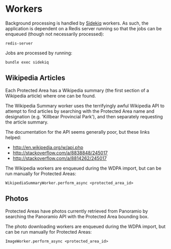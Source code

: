 # Workers

Background processing is handled by [Sidekiq](http://sidekiq.org)
workers. As such, the application is dependent on a Redis server running
so that the jobs can be enqueued (though not necessarily processed):

```
redis-server
```

Jobs are processed by running:

```
bundle exec sidekiq
```

## Wikipedia Articles

Each Protected Area has a Wikipedia summary (the first section of a
Wikipedia article) where one can be found.

The Wikipedia Summary worker uses the terrifyingly awful Wikipedia API
to attempt to find articles by searching with the Protected Area name
and designation (e.g. 'Killbear Provincial Park'), and then separately
requesting the article summary.

The documentation for the API seems generally poor, but these links
helped:

* http://en.wikipedia.org/w/api.php
* http://stackoverflow.com/a/8838848/245017
* http://stackoverflow.com/a/8814262/245017

The Wikipedia workers are enqueued during the WDPA import, but can be
run manually for Protected Areas:

```
WikipediaSummaryWorker.perform_async <protected_area_id>
```

## Photos

Protected Areas have photos currently retrieved from Panoramio by
searching the Panoramio API with the Protected Area bounding box.

The photo downloading workers are enqueued during the WDPA import, but
can be run manually for Protected Areas:

```
ImageWorker.perform_async <protected_area_id>
```
